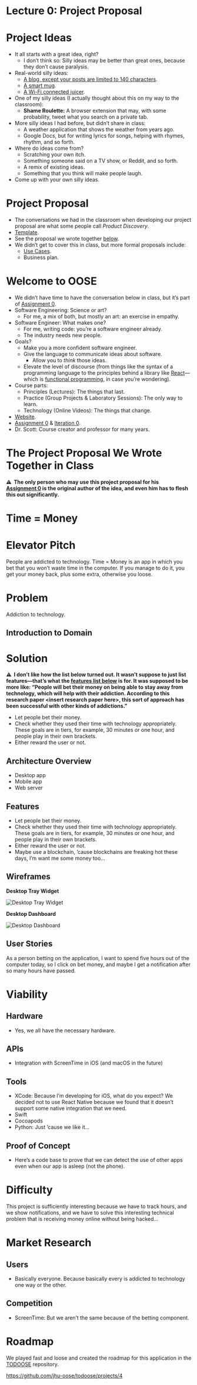 # Lecture 0: Project Proposal

# Project Ideas

- It all starts with a great idea, right?
  - I don’t think so: Silly ideas may be better than great ones, because they don’t cause paralysis.
- Real-world silly ideas:
  - [A blog, except your posts are limited to 140 characters](https://twitter.com).
  - [A smart mug](https://ember.com).
  - [A Wi-Fi connected juicer](https://en.wikipedia.org/wiki/Juicero).
- One of my silly ideas (I actually thought about this on my way to the classroom):
  - **Shame Roulette:** A browser extension that may, with some probability, tweet what you search on a private tab.
- More silly ideas I had before, but didn’t share in class:
  - A weather application that shows the weather from years ago.
  - Google Docs, but for writing lyrics for songs, helping with rhymes, rhythm, and so forth.
- Where do ideas come from?
  - Scratching your own itch.
  - Something someone said on a TV show, or Reddit, and so forth.
  - A remix of existing ideas.
  - Something that you think will make people laugh.
- Come up with your own silly ideas.

# Project Proposal

- The conversations we had in the classroom when developing our project proposal are what some people call _Product Discovery_.
- [Template](/iterations/0#template).
- See the proposal we wrote together [below](#time--money).
- We didn’t get to cover this in class, but more formal proposals include:
  - [Use Cases](https://www.seguetech.com/user-stories-vs-use-cases-pros-cons-agile-development/).
  - Business plan.

# Welcome to OOSE

- We didn’t have time to have the conversation below in class, but it’s part of [Assignment 0](/assignments/0#software-engineering).
- Software Engineering: Science or art?
  - For me, a mix of both, but mostly an art: an exercise in empathy.
- Software Engineer: What makes one?
  - For me, writing code: you’re a software engineer already.
  - The industry needs new people.
- Goals?
  - Make you a more confident software engineer.
  - Give the language to communicate ideas about software.
    - Allow you to _think_ those ideas.
  - Elevate the level of discourse (from things like the syntax of a programming language to the principles behind a library like [React](/toolbox#user-interface-builder-react)—which is [functional programming](/lectures/9#functional-programming), in case you’re wondering).
- Course parts:
  - Principles (Lectures): The things that last.
  - Practice (Group Projects & Laboratory Sessions): The only way to learn.
  - Technology (Online Videos): The things that change.
- [Website](/).
- [Assignment 0](/assignments/0) & [Iteration 0](/iterations/0).
- Dr. Scott: Course creator and professor for many years.

# The Project Proposal We Wrote Together in Class

**⚠️  The only person who may use this project proposal for his [Assignment 0](/assignments/0) is the original author of the idea, and even him has to flesh this out significantly.**

# Time = Money

# Elevator Pitch

People are addicted to technology. Time = Money is an app in which you bet that you won’t waste time in the computer. If you manage to do it, you get your money back, plus some extra, otherwise you loose.

# Problem

Addiction to technology.

## Introduction to Domain

# Solution

**⚠️  I don’t like how the list below turned out. It wasn’t suppose to just list features—that’s what the [features list below](#features) is for. It was supposed to be more like: “People will bet their money on being able to stay away from technology, which will help with their addiction. According to this research paper \<insert research paper here\>, this sort of approach has been successful with other kinds of addictions.”**

- Let people bet their money.
- Check whether they used their time with technology appropriately. These goals are in tiers, for example, 30 minutes or one hour, and people play in their own brackets.
- Either reward the user or not.

## Architecture Overview

- Desktop app
- Mobile app
- Web server

## Features

- Let people bet their money.
- Check whether they used their time with technology appropriately. These goals are in tiers, for example, 30 minutes or one hour, and people play in their own brackets.
- Either reward the user or not.
- Maybe use a blockchain, ’cause blockchains are freaking hot these days, I’m want me some money too…

## Wireframes

**Desktop Tray Widget**

![Desktop Tray Widget](wireframe-1.png)

**Desktop Dashboard**

![Desktop Dashboard](wireframe-2.png)

## User Stories

As a person betting on the application, I want to spend five hours out of the computer today, so I click on bet money, and maybe I get a notification after so many hours have passed.

# Viability

## Hardware

- Yes, we all have the necessary hardware.

## APIs

- Integration with ScreenTime in iOS (and macOS in the future)

## Tools

- XCode: Because I’m developing for iOS, what do you expect? We decided not to use React Native because we found that it doesn’t support some native integration that we need.
- Swift
- Cocoapods
- Python: Just ’cause we like it…

## Proof of Concept

- Here’s a code base to prove that we can detect the use of other apps even when our app is asleep (not the phone).

# Difficulty

This project is sufficiently interesting because we have to track hours, and we show notifications, and we have to solve this interesting technical problem that is receiving money online without being hacked…

# Market Research

## Users

- Basically everyone. Because basically every is addicted to technology one way or the other.

## Competition

- ScreenTime: But we aren’t the same because of the betting component.

# Roadmap

We played fast and loose and created the roadmap for this application in the [TODOOSE](https://github.com/jhu-oose/todoose) repository.

<https://github.com/jhu-oose/todoose/projects/4>
